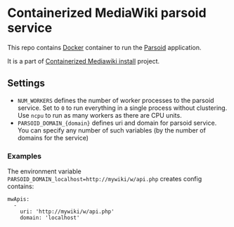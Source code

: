 # Containerized MediaWiki parsoid service

This repo contains [Docker](https://docs.docker.com/) container to run the [Parsoid](https://www.mediawiki.org/wiki/Parsoid) application.

It is a part of [Containerized Mediawiki install](https://github.com/pastakhov/compose-mediawiki-ubuntu) project.

## Settings

- `NUM_WORKERS` defines the number of worker processes to the parsoid service. Set to `0` to run everything in a single process without clustering. Use `ncpu` to run as many workers as there are CPU units.
- `PARSOID_DOMAIN_{domain}` defines uri and domain for parsoid service. You can specify any number of such variables (by the number of domains for the service)

### Examples ###

The environment variable `PARSOID_DOMAIN_localhost=http://mywiki/w/api.php` creates config contains:
```
mwApis:
  -
    uri: 'http://mywiki/w/api.php'
    domain: 'localhost'
```

